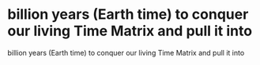 # billion years (Earth time) to conquer our living Time Matrix and pull it into

billion years (Earth time) to conquer our living Time Matrix and pull it into